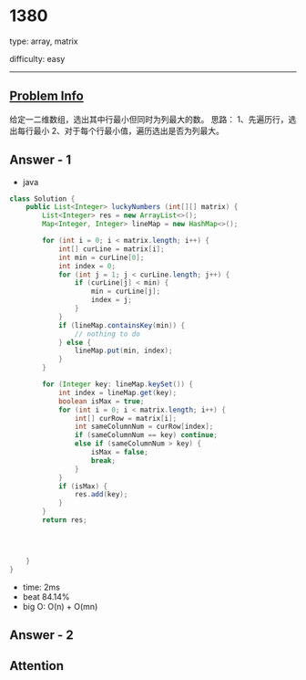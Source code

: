 
# 1380
type: array, matrix

difficulty: easy

---

## [Problem Info][problem_link]
给定一二维数组，选出其中行最小但同时为列最大的数。
思路：
1、先遍历行，选出每行最小
2、对于每个行最小值，遍历选出是否为列最大。

## Answer - 1

- java
```java
class Solution {
    public List<Integer> luckyNumbers (int[][] matrix) {
        List<Integer> res = new ArrayList<>();
        Map<Integer, Integer> lineMap = new HashMap<>();

        for (int i = 0; i < matrix.length; i++) {
            int[] curLine = matrix[i];
            int min = curLine[0];
            int index = 0;
            for (int j = 1; j < curLine.length; j++) {
                if (curLine[j] < min) {
                    min = curLine[j];
                    index = j;
                }
            }
            if (lineMap.containsKey(min)) {
                // nothing to do
            } else {
                lineMap.put(min, index);
            }
        }

        for (Integer key: lineMap.keySet()) {
            int index = lineMap.get(key);
            boolean isMax = true;
            for (int i = 0; i < matrix.length; i++) {
                int[] curRow = matrix[i];
                int sameColumnNum = curRow[index];
                if (sameColumnNum == key) continue;
                else if (sameColumnNum > key) {
                    isMax = false;
                    break;
                }
            }
            if (isMax) {
                res.add(key);
            }
        }
        return res;

        


    }
}
```

- time: 2ms
- beat 84.14%
- big O: O(n) + O(mn)

## Answer - 2

## Attention

[problem_link]: https://leetcode-cn.com/problems/lucky-numbers-in-a-matrix/

